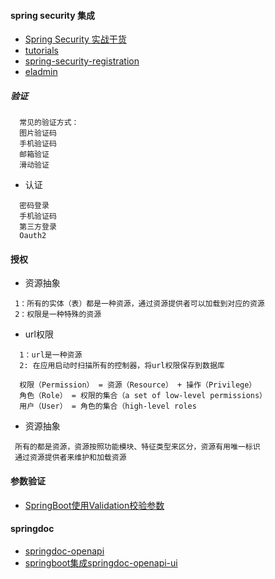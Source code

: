 
#### spring security 集成

- [Spring Security 实战干货](https://felord.cn/categories/spring-security/)
- [tutorials](https://github.com/eugenp/tutorials)
- [spring-security-registration](https://github.com/Baeldung/spring-security-registration)
- [eladmin](https://github.com/elunez/eladmin)

#####  验证
```
  常见的验证方式：
  图片验证码
  手机验证码
  邮箱验证
  滑动验证

```
- 认证
```
  密码登录
  手机验证码
  第三方登录
  Oauth2
```
#### 授权
- 资源抽象
```
 1：所有的实体（表）都是一种资源，通过资源提供者可以加载到对应的资源
 2：权限是一种特殊的资源
```
- url权限
```
  1：url是一种资源
  2: 在应用启动时扫描所有的控制器，将url权限保存到数据库
```
```
  权限（Permission） = 资源（Resource） + 操作（Privilege）
  角色（Role） = 权限的集合（a set of low-level permissions）
  用户（User） = 角色的集合（high-level roles
```
- 资源抽象
```
 所有的都是资源，资源按照功能模块、特征类型来区分，资源有用唯一标识
 通过资源提供者来维护和加载资源

```


#### 参数验证
- [SpringBoot使用Validation校验参数](https://blog.csdn.net/justry_deng/article/details/86571671)

#### springdoc
- [springdoc-openapi](https://github.com/springdoc/springdoc-openapi)
- [springboot集成springdoc-openapi-ui](https://www.jianshu.com/p/b6f31966c5e1)


